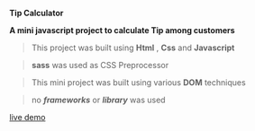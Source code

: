 **Tip Calculator**


**A mini javascript project to calculate Tip among customers**



>This project was built using **Html** , **Css** and **Javascript**

>**sass** was used as CSS Preprocessor

>This mini project was built using various **DOM** techniques

>no ***frameworks*** or ***library*** was used

[live demo](https://fahadshakib.github.io/tip-calculator)